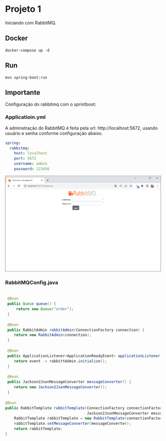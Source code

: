 # Projeto 1

Iniciando com RabbitMQ.

## Docker

```shell
docker-compose up -d
```

## Run

```shell
mvn spring-boot:run
```

## Importante

Configuração do rabbitmq com o sprintboot:

### Applicatioin.yml

A adminstração do RabbitMQ é feita pela url: http://localhost:5672, usando usuário e senha conforme configuração abaixo.

```yml
spring:
  rabbitmq:
    host: localhost
    port: 5672
    username: admin
    password: 123456
```

![](../assets/rabbit-login.png)

### RabbitMQConfig.java

```java

 @Bean
 public Queue queue() {
     return new Queue("order");
 }

 @Bean
 public RabbitAdmin rabbitAdmin(ConnectionFactory connection) {
    return new RabbitAdmin(connection);
 }

 @Bean
 public ApplicationListener<ApplicationReadyEvent> applicationListener(RabbitAdmin rabbittAdmin) {
    return event -> rabbittAdmin.initialize();
 }

 @Bean
 public Jackson2JsonMessageConverter messageConverter() {
    return new Jackson2JsonMessageConverter();
 }

@Bean
public RabbitTemplate rabbitTemplate(ConnectionFactory connectionFactory,
                                     Jackson2JsonMessageConverter messageConverter) {
    RabbitTemplate rabbitTemplate = new RabbitTemplate(connectionFactory);
    rabbitTemplate.setMessageConverter(messageConverter);
    return rabbitTemplate;
}
```
